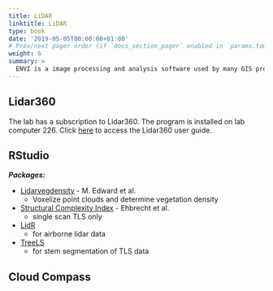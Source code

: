 ```yaml
---
title: LiDAR
linktitle: LiDAR
type: book
date: '2019-05-05T00:00:00+01:00'
# Prev/next pager order (if `docs_section_pager` enabled in `params.toml`)
weight: 6
summary: >
  ENVI is a image processing and analysis software used by many GIS professions, especially our lab's remote sensors to analyse the satellite images coming into our lab.
---
```

## Lidar360
The lab has a subscription to Lidar360. The program is installed on lab computer 226. Click <ins>[here](https://greenvalleyintl.com/static/upload/file/20210817/1629190611196646.pdf)</ins> to access the Lidar360 user guide.

## RStudio
***Packages:***
- <ins>[Lidarvegdensity](https://github.com/mbedward/lidarvegdensity)</ins> - M. Edward et al.
  - Voxelize point clouds and determine vegetation density
- <ins>S[tructural Complexity Index](https://github.com/ehbrechtetal/Stand-structural-complexity-index---SSCI)</ins> - Ehbrecht et al.
  - single scan TLS only
- <ins>[LidR](https://www.rdocumentation.org/packages/lidR/versions/4.0.3)</ins>
  - for airborne lidar data
- <ins>[TreeLS](https://www.rdocumentation.org/packages/TreeLS/versions/1.0)</ins>
  - for stem segmentation of TLS data

## Cloud Compass
